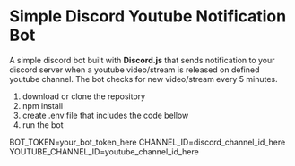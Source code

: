 # Simple Discord Youtube Notification Bot

A simple discord bot built with **Discord.js** that sends notification to your discord server when a youtube video/stream is released on defined youtube channel. The bot checks for new video/stream every 5 minutes.

1. download or clone the repository
2. npm install
3. create .env file that includes the code bellow
4. run the bot


BOT_TOKEN=your_bot_token_here
CHANNEL_ID=discord_channel_id_here
YOUTUBE_CHANNEL_ID=youtube_channel_id_here
